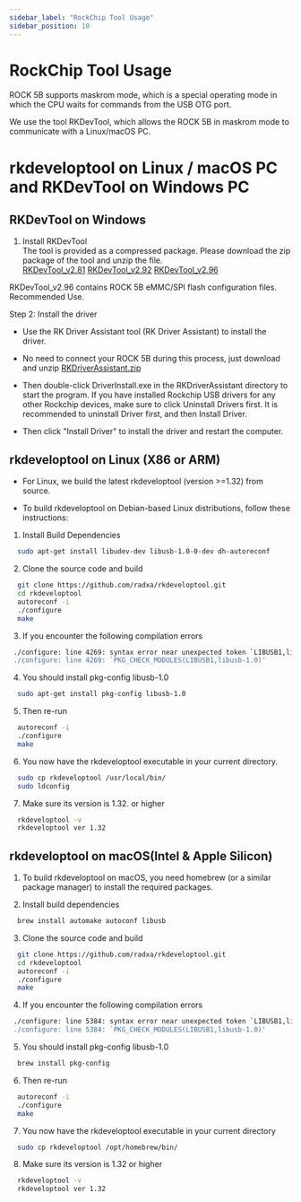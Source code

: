 ```yaml
---
sidebar_label: "RockChip Tool Usage"
sidebar_position: 10
---
```


# RockChip Tool Usage

ROCK 5B supports maskrom mode, which is a special operating mode in which the CPU waits for commands from the USB OTG port.

We use the tool RKDevTool, which allows the ROCK 5B in maskrom mode to communicate with a Linux/macOS PC.

# rkdeveloptool on Linux / macOS PC and RKDevTool on Windows PC

## RKDevTool on Windows

1. Install RKDevTool  
   The tool is provided as a compressed package. Please download the zip package of the tool and unzip the file.  
   [RKDevTool_v2.81](https://dl.radxa.com/tools/windows/RKDevTool_Release_v2.81.zip)
   [RKDevTool_v2.92](https://dl.radxa.com/tools/windows/windows_RKDevTool_Release_v2.92.zip)
   [RKDevTool_v2.96](https://dl.radxa.com/tools/windows/RKDevTool_Release_v2.96-20221121.rar)

RKDevTool_v2.96 contains ROCK 5B eMMC/SPI flash configuration files. Recommended Use.

Step 2: Install the driver

- Use the RK Driver Assistant tool (RK Driver Assistant) to install the driver.

- No need to connect your ROCK 5B during this process, just download and unzip [RKDriverAssistant.zip](https://dl.radxa.com/tools/windows/DriverAssitant_v5.0.zip)

- Then double-click DriverInstall.exe in the RKDriverAssistant directory to start the program. If you have installed Rockchip USB drivers for any other Rockchip devices, make sure to click Uninstall Drivers first. It is recommended to uninstall Driver first, and then Install Driver.

- Then click "Install Driver" to install the driver and restart the computer.

## rkdeveloptool on Linux (X86 or ARM)

- For Linux, we build the latest rkdeveloptool (version >=1.32) from source.

- To build rkdeveloptool on Debian-based Linux distributions, follow these instructions:

1. Install Build Dependencies

```bash
  sudo apt-get install libudev-dev libusb-1.0-0-dev dh-autoreconf
```

2. Clone the source code and build

```bash
  git clone https://github.com/radxa/rkdeveloptool.git
  cd rkdeveloptool
  autoreconf -i
  ./configure
  make
```

3. If you encounter the following compilation errors

```bash
 ./configure: line 4269: syntax error near unexpected token `LIBUSB1,libusb-1.0'
 ./configure: line 4269: `PKG_CHECK_MODULES(LIBUSB1,libusb-1.0)'
```

4. You should install pkg-config libusb-1.0

```bash
  sudo apt-get install pkg-config libusb-1.0
```

5. Then re-run

```bash
  autoreconf -i
  ./configure
  make
```

6. You now have the rkdeveloptool executable in your current directory.

```bash
  sudo cp rkdeveloptool /usr/local/bin/
  sudo ldconfig
```

7. Make sure its version is 1.32. or higher

```bash
  rkdeveloptool -v
  rkdeveloptool ver 1.32
```

## rkdeveloptool on macOS(Intel & Apple Silicon)

1. To build rkdeveloptool on macOS, you need homebrew (or a similar package manager) to install the required packages.

2. Install build dependencies

```bash
  brew install automake autoconf libusb
```

3. Clone the source code and build

```bash
  git clone https://github.com/radxa/rkdeveloptool.git
  cd rkdeveloptool
  autoreconf -i
  ./configure
  make
```

4. If you encounter the following compilation errors

```bash
 ./configure: line 5384: syntax error near unexpected token `LIBUSB1,libusb-1.0'
 ./configure: line 5384: `PKG_CHECK_MODULES(LIBUSB1,libusb-1.0)'
```

5. You should install pkg-config libusb-1.0

```bash
  brew install pkg-config
```

6. Then re-run

```bash
  autoreconf -i
  ./configure
  make
```

7. You now have the rkdeveloptool executable in your current directory

```bash
  sudo cp rkdeveloptool /opt/homebrew/bin/
```

8. Make sure its version is 1.32 or higher

```bash
  rkdeveloptool -v
  rkdeveloptool ver 1.32
```
